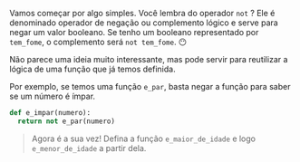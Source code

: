 Vamos começar por algo simples. Você lembra do operador `not` ? Ele é denominado operador de negação ou complemento lógico e serve para negar um valor booleano. Se tenho um booleano representado por `tem_fome`, o complemento será `not tem_fome`. :no_mouth:

Não parece uma ideia muito interessante, mas pode servir para reutilizar a lógica de uma função que já temos definida.

Por exemplo, se temos uma função `e_par`, basta negar a função para saber se um número é ímpar.

```python
def e_impar(numero):
  return not e_par(numero)

```

> Agora é a sua vez! Defina a função `e_maior_de_idade` e  logo `e_menor_de_idade` a partir dela.

